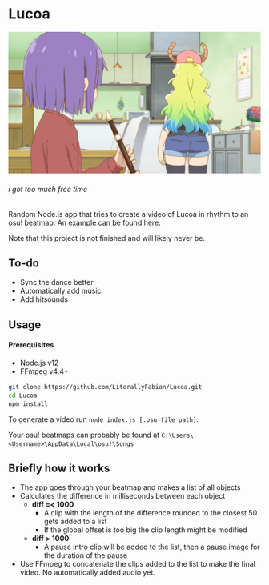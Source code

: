 # Lucoa
![Banner](clips/pause.jpg)
###### *i got too much free time*
Random Node.js app that tries to create a video of Lucoa in rhythm to an osu! beatmap. An example can be found [here](https://youtu.be/BEmKtL-62DE).

Note that this project is not finished and will likely never be.

## To-do
- Sync the dance better
- Automatically add music
- Add hitsounds


## Usage

#### Prerequisites

- Node.js v12
- FFmpeg v4.4+
```bash
git clone https://github.com/LiterallyFabian/Lucoa.git
cd Lucoa
npm install
```
To generate a video run `node index.js [.osu file path]`.

Your osu! beatmaps can probably be found at `C:\Users\<Username>\AppData\Local\osu!\Songs`

## Briefly how it works
- The app goes through your beatmap and makes a list of all objects
- Calculates the difference in milliseconds between each object
  - **diff =< 1000**
    - A clip with the length of the difference rounded to the closest 50 gets added to a list
    - If the global offset is too big the clip length might be modified
  - **diff > 1000**
     - A pause intro clip will be added to the list, then a pause image for the duration of the pause
- Use FFmpeg to concatenate the clips added to the list to make the final video. No automatically added audio yet.

